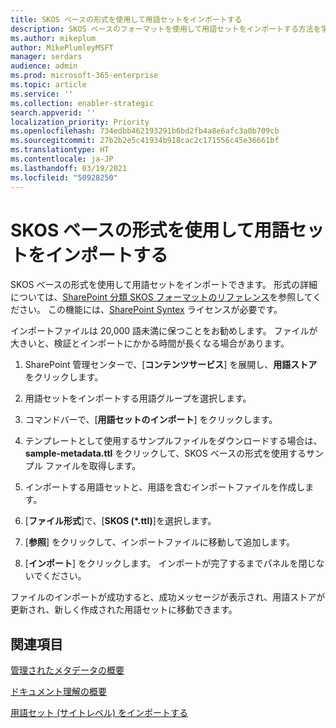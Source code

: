 ```yaml
---
title: SKOS ベースの形式を使用して用語セットをインポートする
description: SKOS ベースのフォーマットを使用して用語セットをインポートする方法を学ぶ
ms.author: mikeplum
author: MikePlumleyMSFT
manager: serdars
audience: admin
ms.prod: microsoft-365-enterprise
ms.topic: article
ms.service: ''
ms.collection: enabler-strategic
search.appverid: ''
localization_priority: Priority
ms.openlocfilehash: 734edbb462193291b6bd2fb4a8e6afc3a0b709cb
ms.sourcegitcommit: 27b2b2e5c41934b918cac2c171556c45e36661bf
ms.translationtype: HT
ms.contentlocale: ja-JP
ms.lasthandoff: 03/19/2021
ms.locfileid: "50928250"
---
```

# <a name="import-a-term-set-using-a-skos-based-format"></a>SKOS ベースの形式を使用して用語セットをインポートする

SKOS ベースの形式を使用して用語セットをインポートできます。 形式の詳細については、[SharePoint 分類 SKOS フォーマットのリファレンス](skos-format-reference.md)を参照してください。 この機能には、[SharePoint Syntex](index.md) ライセンスが必要です。

インポートファイルは 20,000 語未満に保つことをお勧めします。 ファイルが大きいと、検証とインポートにかかる時間が長くなる場合があります。

1. SharePoint 管理センターで、[**コンテンツサービス**] を展開し、**用語ストア** をクリックします。

2. 用語セットをインポートする用語グループを選択します。

3. コマンドバーで、[**用語セットのインポート**] をクリックします。
 
4.  テンプレートとして使用するサンプルファイルをダウンロードする場合は、**sample-metadata.ttl** をクリックして、SKOS ベースの形式を使用するサンプル ファイルを取得します。
 
5.  インポートする用語セットと、用語を含むインポートファイルを作成します。

6.  [**ファイル形式**]で、[**SKOS (*.ttl)**]を選択します。

7.  [**参照**] をクリックして、インポートファイルに移動して追加します。

8.  [**インポート**] をクリックします。 インポートが完了するまでパネルを閉じないでください。

ファイルのインポートが成功すると、成功メッセージが表示され、用語ストアが更新され、新しく作成された用語セットに移動できます。

## <a name="see-also"></a>関連項目

[管理されたメタデータの概要](/sharepoint/managed-metadata)

[ドキュメント理解の概要](document-understanding-overview.md)

[用語セット (サイトレベル) をインポートする](https://support.microsoft.com/office/168fbc86-7fce-4288-9a1f-b83fc3921c18)